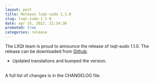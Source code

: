 ```yaml
---
layout: post
title: Release lxqt-sudo 1.1.0
slug: lxqt-sudo-1-1-0
date: apr 15, 2022, 21:14:36
promoted: true
categories: release
---
```

The LXQt team is proud to announce the release of lxqt-sudo 1.1.0.
The release can be downloaded from [Github](https://github.com/lxqt/lxqt-sudo/releases).

 * Updated translations and bumped the version.

<br/>
A full list of changes is in the CHANGELOG file.
<br/>
